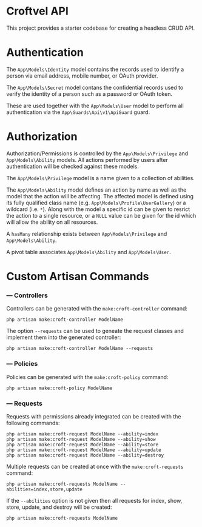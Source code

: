 # Croftvel API

This project provides a starter codebase for creating a headless CRUD API.

# Authentication

The `App\Models\Identity` model contains the records used to identify a person
via email address, mobile number, or OAuth provider.

The `App\Models\Secret` model contans the confidential records used to verify
the identity of a person such as a password or OAuth token.

These are used together with the `App\Models\User` model to perform all
authentication via the `App\Guards\Api\v1\ApiGuard` guard.

# Authorization

Authorization/Permissions is controlled by the `App\Models\Privilege` and
`App\Models\Ability` models. All actions performed by users after authentication
will be checked against these models.

The `App\Models\Privilege` model is a name given to a collection of abilities.

The `App\Models\Ability` model defines an action by name as well as the model
that the action will be affecting. The affected model is defined using its fully
qualified class name (e.g. `App\Models\Profile\UserGallery`) or a wildcard
(i.e. `*`). Along with the model a specific id can be given to resrict the
action to a single resource, or a `NULL` value can be given for the id which
will allow the ability on all resources.

A `hasMany` relationship exists between `App\Models\Privilege` and `App\Models\Ability`.

A pivot table associates `App\Models\Ability` and `App\Models\User`.

# Custom Artisan Commands

### — Controllers

Controllers can be generated with the `make:croft-controller` command:

```
php artisan make:croft-controller ModelName
```

The option `--requests` can be used to geneate the request classes and implement
them into the generated controller:

```
php artisan make:croft-controller ModelName --requests
```

### — Policies

Policies can be generated with the `make:croft-policy` command:

```
php artisan make:croft-policy ModelName
```

### — Requests

Requests with permissions already integrated can be created with the following
commands:

```
php artisan make:croft-request ModelName --ability=index
php artisan make:croft-request ModelName --ability=show
php artisan make:croft-request ModelName --ability=store
php artisan make:croft-request ModelName --ability=update
php artisan make:croft-request ModelName --ability=destroy
```

Multiple requests can be created at once with the `make:croft-requests` command:

```
php artisan make:croft-requests ModelName --abilities=index,store,update
```

If the `--abilities` option is not given then all requests for index, show,
store, update, and destroy will be created:

```
php artisan make:croft-requests ModelName
```
